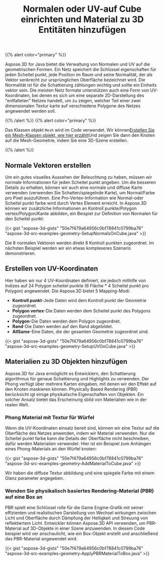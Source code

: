 ﻿---
title: Normalen oder UV-auf Cube einrichten und Material zu 3D Entitäten hinzufügen
type: docs
weight: 60
url: /de/java/set-up-normals-or-uv-on-cube-and-add-material-to-3d-entities/
description: Aspose.3D for Java bietet die Verwaltung von Normalen und UV auf die geometrischen Formen. Ein Netz speichert die Schlüssel eigenschaften für jeden Scheitel punkt, jede Position im Raum und seine Normalität, der als Vektor senkrecht zur ursprünglichen Oberfläche bezeichnet wird. Die Normalität ist für die Schattierung zählungen wichtig und sollte ein Einheits vektor sein. Die meisten Netz formate unterstützen auch eine Form von UV-Koordinaten, bei denen es sich um eine separate 2D-Darstellung des "entfalteten" Netzes handelt, um zu zeigen, welcher Teil einer zwei dimensionalen Textur karte auf verschiedene Polygone des Netzes angewendet werden soll.
---
{{% alert color="primary" %}}

Aspose.3D for Java bietet die Verwaltung von Normalen und UV auf die geometrischen Formen. Ein Netz speichert die Schlüssel eigenschaften für jeden Scheitel punkt, jede Position im Raum und seine Normalität, der als Vektor senkrecht zur ursprünglichen Oberfläche bezeichnet wird. Die Normalität ist für die Schattierung zählungen wichtig und sollte ein Einheits vektor sein. Die meisten Netz formate unterstützen auch eine Form von UV-Koordinaten, bei denen es sich um eine separate 2D-Darstellung des "entfalteten" Netzes handelt, um zu zeigen, welcher Teil einer zwei dimensionalen Textur karte auf verschiedene Polygone des Netzes angewendet werden soll.

{{% /alert %}} {{% alert color="primary" %}}

Das Klassen objekt `Mesh` wird im Code verwendet. Wir können[Erstellen Sie ein Mesh-Klassen objekt, wie hier erzählt](https://docs.aspose.com/3d/java/create-3d-mesh-and-scene/)Und zeigen Sie dann den Knoten auf die Mesh-Geometrie, indem Sie eine 3D-Szene erstellen.

{{% /alert %}}
## **Normale Vektoren erstellen**
Um ein gutes visuelles Aussehen der Beleuchtung zu haben, müssen wir normale Informationen für jeden Scheitel punkt angeben. Um die besseren Details zu erhalten, können wir auch eine normale und diffuse Karte verwenden (verwenden Sie Schatten/spiegelnde Karte), um Normal/Farbe pro Pixel auszuführen. Eine Pro-Vertex-Information wie Normal-oder Scheitel punkt farbe wird durch Vertex Element erreicht. In Aspose.3D können wir zusätzliche Informationen an Kontroll punkte/Polygon vertex/Polygon/Kante abbilden, ein Beispiel zur Definition von Normalen für den Scheitel punkt:

{{< gist "aspose-3d-gists" "50e7f479a64956c0bf78841c0799ba76" "aspose-3d-src-examples-geometry-SetupNormalsOnCube.java" >}}


Die 8 normalen Vektoren werden direkt 8 Kontroll punkten zugeordnet. Im nächsten Beispiel werden wir ein etwas komplexeres Szenario demonstrieren.
## **Erstellen von UV-Koordinaten**
Hier haben wir nur 4 UV-Koordinaten definiert, sie jedoch mithilfe von Indizes auf 24 Polygon scheitel punkte (6 Fläche * 4 Scheitel punkt pro Polygon) angewendet.
Die Aspose.3D bietet 5 Mapping-Modi:

- **Kontroll punkt**-Jede Daten wird dem Kontroll punkt der Geometrie zugeordnet.
- **Polygon vertex**-Die Daten werden dem Scheitel punkt des Polygons zugeordnet.
- **Polygon**-Die Daten werden dem Polygon zugeordnet.
- **Rand**-Die Daten werden auf den Rand abgebildet.
- **AllSame**-Eine Daten, die der gesamten Geometrie zugeordnet sind.



{{< gist "aspose-3d-gists" "50e7f479a64956c0bf78841c0799ba76" "aspose-3d-src-examples-geometry-SetupUVOnCube.java" >}}
## **Materialien zu 3D Objekten hinzufügen**
Aspose.3D for Java ermöglicht es Entwicklern, den Schattierung algorithmus für genaue Schattierung und Highlights zu verwenden. Der Phong verfügt über mehrere Karten eingaben, mit denen wir den Effekt auf den Knoten maskieren können. Physically Based Rendering (PBR) berücksicht igt einige physikalische Eigenschaften von Objekten. Ein solcher Ansatz bietet das Erscheinung sbild von Materialien wie in der realen Welt.
### **Phong Material mit Textur für Würfel**
Wenn die UV-Koordinaten einsatz bereit sind, können wir eine Textur auf die Oberfläche des Netzes anwenden, indem wir Material verwenden. Nur die Scheitel punkt farbe kann die Details der Oberfläche nicht beschreiben, dafür werden Materialien verwendet. Hier ist ein Beispiel zum Anhängen eines Phong-Materials an den Würfel knoten:

{{< gist "aspose-3d-gists" "50e7f479a64956c0bf78841c0799ba76" "aspose-3d-src-examples-geometry-AddMaterialToCube.java" >}}


Wir haben die diffuse Textur abbildung und eine spiegele Farbe mit einem Glanz parameter angegeben.
### **Wenden Sie physikalisch basiertes Rendering-Material (PBR) auf eine Box an**
PBR spielt eine Schlüssel rolle für die Game Engine-Grafik mit seiner effizienten und realistischen Darstellung von Wechsel wirkungen zwischen Licht und Oberfläche durch Dämpfung der Helligkeit und Streuung von reflektiertem Licht. Entwickler können Aspose.3D API verwenden, um PBR-Material auf 3D-Objekte in einer Szene anzuwenden. In diesem Code beispiel wird ver anschaulicht, wie ein Box-Objekt erstellt und anschließend das PBR-Material angewendet wird.

{{< gist "aspose-3d-gists" "50e7f479a64956c0bf78841c0799ba76" "aspose-3d-src-examples-geometry-ApplyPBRMaterialToBox.java" >}}
